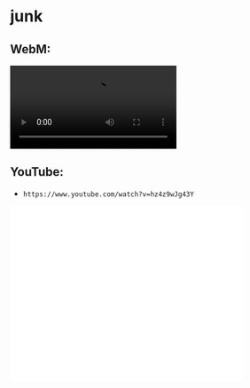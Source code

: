 # junk

## WebM:

![](test2.webm)

## YouTube:

- ```https://www.youtube.com/watch?v=hz4z9wJg43Y```

<iframe width="420" height="315" src="//www.youtube.com/embed/hz4z9wJg43Y" frameborder="0" allowfullscreen></iframe>
